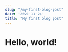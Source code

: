 ```yaml
---
slug: "/my-first-blog-post"
date: "2022-11-24"
title: "My first blog post"
---
```


# Hello, world!
